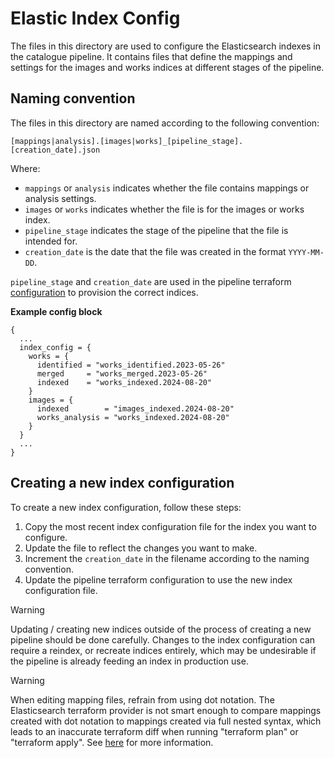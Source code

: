 # Elastic Index Config

The files in this directory are used to configure the Elasticsearch indexes in
the catalogue pipeline. It contains files that define the mappings and settings
for the images and works indices at different stages of the pipeline.

## Naming convention

The files in this directory are named according to the following convention:

```
[mappings|analysis].[images|works]_[pipeline_stage].[creation_date].json
```

Where:

- `mappings` or `analysis` indicates whether the file contains mappings or
  analysis settings.
- `images` or `works` indicates whether the file is for the images or works
  index.
- `pipeline_stage` indicates the stage of the pipeline that the file is
  intended for.
- `creation_date` is the date that the file was created in the format
  `YYYY-MM-DD`.

`pipeline_stage` and `creation_date` are used in the pipeline terraform 
[configuration](../pipeline/terraform/) to provision the correct indices.

**Example config block**

```
{
  ...
  index_config = {
    works = {
      identified = "works_identified.2023-05-26"
      merged     = "works_merged.2023-05-26"
      indexed    = "works_indexed.2024-08-20"
    }
    images = {
      indexed        = "images_indexed.2024-08-20"
      works_analysis = "works_indexed.2024-08-20"
    }
  }
  ...
}
```

## Creating a new index configuration

To create a new index configuration, follow these steps:

1. Copy the most recent index configuration file for the index you want to
   configure.
2. Update the file to reflect the changes you want to make.
3. Increment the `creation_date` in the filename according to the naming
   convention.
4. Update the pipeline terraform configuration to use the new index
   configuration file.

> [!Warning]
> Updating / creating new indices outside of the process of creating a new
> pipeline should be done carefully. Changes to the index configuration can
> require a reindex, or recreate indices entirely, which may be undesirable
> if the pipeline is already feeding an index in production use.

> [!Warning]
> When editing mapping files, refrain from using dot notation. The Elasticsearch terraform provider is not smart enough
> to compare mappings created with dot notation to mappings created via full nested syntax, which leads to
> an inaccurate terraform diff when running "terraform plan" or "terraform apply".
> See [here](https://wellcome.slack.com/archives/C02ANCYL90E/p1715684204465519) for more information.
